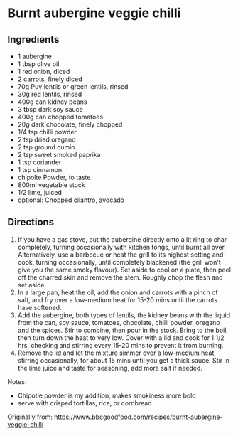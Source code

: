 Burnt aubergine veggie chilli
============

Ingredients
-----------
 * 1 aubergine
 * 1 tbsp olive oil
 * 1 red onion, diced
 * 2 carrots, finely diced
 * 70g Puy lentils or green lentils, rinsed
 * 30g red lentils, rinsed
 * 400g can kidney beans
 * 3 tbsp dark soy sauce
 * 400g can chopped tomatoes
 * 20g dark chocolate, finely chopped
 * 1/4 tsp chilli powder
 * 2 tsp dried oregano
 * 2 tsp ground cumin
 * 2 tsp sweet smoked paprika
 * 1 tsp coriander
 * 1 tsp cinnamon
 * chipolte Powder, to taste
 * 800ml vegetable stock
 * 1/2 lime, juiced
 * optional: Chopped cilantro, avocado

Directions
-----------
 1. If you have a gas stove, put the aubergine directly onto a lit ring to char completely, turning occasionally with kitchen tongs, until burnt all over. Alternatively, use a barbecue or heat the grill to its highest setting and cook, turning occasionally, until completely blackened (the grill won't give you the same smoky flavour). Set aside to cool on a plate, then peel off the charred skin and remove the stem. Roughly chop the flesh and set aside.
 1. In a large pan, heat the oil, add the onion and carrots with a pinch of salt, and fry over a low-medium heat for 15-20 mins until the carrots have softened.
 1. Add the aubergine, both types of lentils, the kidney beans with the liquid from the can, soy sauce, tomatoes, chocolate, chilli powder, oregano and the spices. Stir to combine, then pour in the stock. Bring to the boil, then turn down the heat to very low. Cover with a lid and cook for 1 1/2 hrs, checking and stirring every 15-20 mins to prevent it from burning.
 1. Remove the lid and let the mixture simmer over a low-medium heat, stirring occasionally, for about 15 mins until you get a thick sauce. Stir in the lime juice and taste for seasoning, add more salt if needed.

Notes:
 * Chipotle powder is my addition, makes smokiness more bold
 * serve with crisped tortillas, rice, or cornbread

Originally from:
  https://www.bbcgoodfood.com/recipes/burnt-aubergine-veggie-chilli
